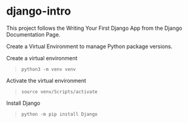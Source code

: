 # django-intro
This project follows the Writing Your First Django App from the Django Documentation Page.

Create a Virtual Environment to manage Python package versions.

Create a virtual environment
> `python3 -m venv venv`

Activate the virtual environment
> `source venv/Scripts/activate`

Install Django
> `python -m pip install Django`
